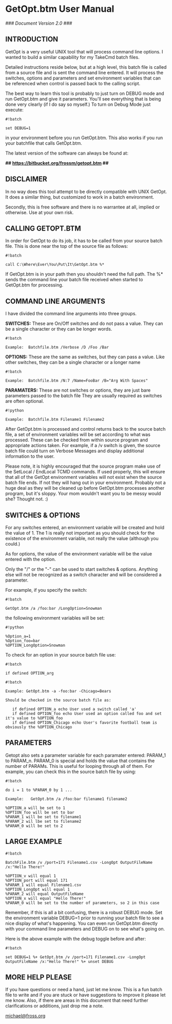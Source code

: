# GetOpt.btm User Manual #
*### Document Version 2.0 ###*

## INTRODUCTION  ##
GetOpt is a very useful UNIX tool that will process command line options.  I wanted to build a similar capability for my TakeCmd batch files.  

Detailed instructions reside below, but at a high level, this batch file is called from a source file and is sent the command line entered.  It will process the switches, options and parameters and set environment variables that can be referenced when control is passed back to the calling script.

The best way to learn this tool is probably to just turn on DEBUG mode and run GetOpt.btm and give it parameters.  You'll see everything that is being done very clearly (if I do say so myself.)  To turn on Debug Mode just execute: 


```
#!batch

set DEBUG=1 
```

in your environment before you run GetOpt.btm.  This also works if you run your batchfile that calls GetOpt.btm.

The latest version of the software can always be found at:  

**## https://bitbucket.org/frossm/getopt.btm ##**


DISCLAIMER
----------
In no way does this tool attempt to be directly compatible with UNIX GetOpt.  It does a similar thing, but customized to work in a batch environment.

Secondly, this is free software and there is no warrantee at all, implied or otherwise.  Use at your own risk.


CALLING GETOPT.BTM
------------------
In order for GetOpt to do its job, it has to be called from your source batch file.  This is done near the top of the source file as follows:


```
#!batch

call C:\Where\Ever\You\Put\It\GetOpt.btm %*
```


If GetOpt.btm is in your path then you shouldn't need the full path.  The %* sends the command line your batch file received when started to GetOpt.btm for processing.


COMMAND LINE ARGUMENTS
----------------------
I have divided the command line arguments into three groups.

   **SWITCHES:**  These are On/Off switches and do not pass a value.  They can be a single character or they can be longer words.


```
#!batch

Example:  Batchfile.btm /Verbose /D /Foo /Bar
```

   **OPTIONS:**  These are the same as switches, but they can pass a value.  Like other switches, they can be a single character or a longer name
	

```
#!batch

Example:  Batchfile.btm /N:7 /Name=FooBar /B="Arg With Spaces"
```

   **PARAMATERS:**  These are not switches or options, they are just bare parameters passed to the batch file  They are usually required as switches are often optional.


```
#!python

Example:  Batchfile.btm Filename1 Filename2
```

After GetOpt.btm is processed and control returns back to the source batch file, a set of environment variables will be set according to what was processed.  These can be checked from within source program and appropriate actions taken.  For example, if a /v switch is given, the source batch file could turn on Verbose Messages and display additional information to the user.

Please note, it is highly encouraged that the source program make use of the SetLocal / EndLocal TCMD commands.  If used properly, this will ensure that all of the GetOpt environment variables will not exist when the source batch file ends.  If not they will hang out in your environment.  Probably not a huge deal as they will be cleaned up before GetOpt.btm processes another program, but it's sloppy.  Your mom wouldn't want you to be messy would she?  Thought not. :)



SWITCHES & OPTIONS
------------------
For any switches entered, an environment variable will be created and hold the value of 1.  The 1 is really not important as you should check for the existence of the environment variable, not really the value (although you could.)

As for options, the value of the environment variable will be the value entered with the option.

Only the "/" or the "-" can be used to start switches & options.  Anything else will not be recognized as a switch character and will be considered a parameter.

For example, if you specify the switch:


```
#!batch

GetOpt.btm /a /foo:bar /LongOption=Snowman
```

the following environment variables will be set:


```
#!python

%Option_a=1
%Option_foo=bar
%OPTION_LongOption=Snowman

```

To check for an option in your source batch file use:


```
#!batch

if defined OPTION_arg
```


```
#!batch

Example: GetOpt.btm -a -foo:bar -Chicago=Bears

Should be checked in the source batch file as:

   if defined OPTION_a echo User used a switch called 'a'
   if defined OPTION_foo echo User used an option called foo and set it's value to %OPTION_foo
   if defined OPTION_Chicago echo User's favorite football team is obviously the %OPTION_Chicago

```


PARAMETERS
----------
Getopt also sets a parameter variable for each paramater entered: PARAM_1 to PARAM_n.  PARAM_0 is special and holds the value that contains the number of PARAMs.  This is useful for looping through all of them.  For example, you can check this in the source batch file by using:


```
#!batch

do i = 1 to %PARAM_0 by 1 ...

Example:   GetOpt.btm /a /foo:bar filename1 filename2

%OPTION_a will be set to 1
%OPTION_foo will be set to bar
%PARAM_1 will be set to filename1
%PARAM_2 wil lbe set to filename2
%PARAM_0 will be set to 2
```

   
   
LARGE EXAMPLE
-------------


```
#!batch

BatchFile.btm /v /port=171 Filename1.csv -LongOpt OutputFileName /x:"Hello There!"
      
%OPTION_v will equal 1
%OPTION_port will equal 171
%PARAM_1 will equal Filename1.csv
%OPTION_LongOpt will equal 1
%PARAM_2 will equal OutputFileName
%OPTION_x will equal "Hello There!"
%PARAM_0 will be set to the number of parameters, so 2 in this case

```

	  
Remember, if this is all a bit confusing, there is a robust DEBUG mode.  Set the environment variable DEBUG=1 prior to running your batch file to see a nice display of what's happening.  You can even run GetOpt.btm directly with your command line parameters and DEBUG on to see what's going on.  

Here is the above example with the debug toggle before and after:


```
#!batch

set DEBUG=1 %+ GetOpt.btm /v /port=171 Filename1.csv -LongOpt OutputFileName /x:"Hello There!" %+ unset DEBUG

```

   
MORE HELP PLEASE
----------------

If you have questions or need a hand, just let me know.  This is a fun batch file to write and if you are stuck or have suggestions to improve it please let me know.  Also, if there are areas in this document that need further clarifications or additions, just drop me a note.

michael@fross.org